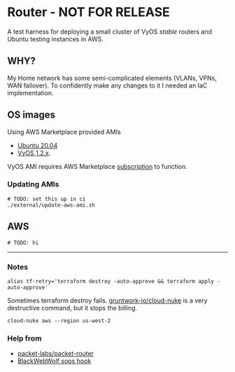 # Router - NOT FOR RELEASE

A test harness for deploying a small cluster of VyOS _stable_ routers
and Ubuntu testing instances in AWS.

## WHY?

My Home network has some semi-complicated elements (VLANs, VPNs, WAN failover).
To confidently make any changes to it I needed an IaC implementation.

## OS images

Using AWS Marketplace provided AMIs

- [Ubuntu 20.04](https://aws.amazon.com/marketplace/pp/prodview-iftkyuwv2sjxi)
- [VyOS 1.2.x](https://aws.amazon.com/marketplace/pp/prodview-6i4irz5gqfkru).

VyOS AMI requires AWS Marketplace
[subscription](https://aws.amazon.com/marketplace/server/procurement?productId=9c9395f4-e891-4577-82e9-a6d5bccfb3c9) to function.

### Updating AMIs

```shell
# TODO: set this up in ci
./external/update-aws-ami.sh
```

## AWS

```shell
# TODO: hi
```

---

### Notes

```shell
alias tf-retry='terraform destroy -auto-approve && terraform apply -auto-approve'
```

Sometimes terraform destroy fails.
[gruntwork-io/cloud-nuke](https://github.com/gruntwork-io/cloud-nuke) is a very
destructive command, but it stops the billing.

```shell
cloud-nuke aws --region us-west-2
```

### Help from

- [packet-labs/packet-router](https://github.com/packet-labs/packet-router)
- [BlackWebWolf sops hook](https://gist.github.com/BlackWebWolf/6eb9249c1ef63209adb7948897ad2272)
